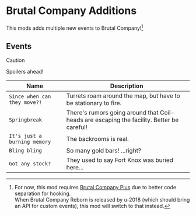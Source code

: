 # Brutal Company Additions

This mods adds multiple new events to Brutal Company![^1]

[BCPlus]: https://thunderstore.io/c/lethal-company/p/Nips/Brutal_Company_Plus/
[^1]: For now, this mod requires [Brutal Company Plus][BCPlus] due to better code separation for hooking.<br/>
When Brutal Company Reborn is released by u-2018 (which should bring an API for custom events), this mod will switch to
that instead.

## Events

> [!CAUTION]
> Spoilers ahead!

| Name                         | Description                                                                               |
|------------------------------|-------------------------------------------------------------------------------------------|
| `Since when can they move?!` | Turrets roam around the map, but have to be stationary to fire.                           |
| `Springbreak`                | There's rumors going around that Coil-heads are escaping the facility. Better be careful! |
| `It's just a burning memory` | The backrooms is real.                                                                    |
| `Bling bling`                | So many gold bars! ...right?                                                              |
| `Got any stock?`             | They used to say Fort Knox was buried here...                                             |